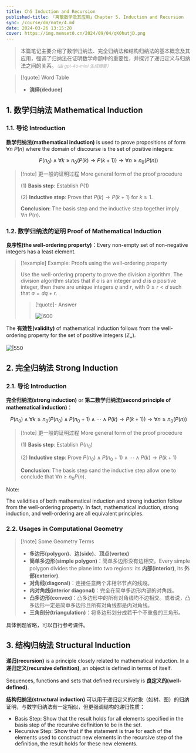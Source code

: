 ```yaml
---
title: Ch5 Induction and Recursion
published-title: 「离散数学及其应用」Chapter 5. Induction and Recursion
sync: /course/dm/note/4.md
date: 2024-03-26 13:15:28
cover: https://img.memset0.cn/2024/09/04/qK0hutjD.png
---
```


> 本篇笔记主要介绍了数学归纳法、完全归纳法和结构归纳法的基本概念及其应用，强调了归纳法在证明数学命题中的重要性，并探讨了递归定义与归纳法之间的关系。<small style="font-style: italic; opacity: 0.5">（由 gpt-4o-mini 生成摘要）</small>

<!-- more -->

> [!quote] Word Table
>
> - **演绎(deduce)**

## 1. 数学归纳法 Mathematical Induction

### 1.1. 导论 Introduction

**数学归纳法(mathematical induction)** is used to prove propositions of form $\forall n\ P(n)$ where the domain of discourse is the set of positive integers:

$$
P(n_0) \land \forall k\ge n_0 (P(k)\rightarrow P(k+1)) \rightarrow \forall n\ge n_0 (P(n))
$$

> [!note] 更一般的证明过程 More general form of the proof procedure
>
> (1) **Basis step**: Establish $P(1)$
>
> (2) **Inductive step**: Prove that $P(k)\rightarrow P(k+1)$ for $k\ge 1$.
>
> **Conclusion**: The basis step and the inductive step together imply $\forall n\ P(n)$.

### 1.2. 数学归纳法的证明 Proof of Mathematical Induction

**良序性(the well-ordering property)**：Every non-empty set of non-negative integers has a least element.

> [!example] Example: Proofs using the well-ordering property
>
> Use the well-ordering property to prove the division algorithm. The division algorithm states that if $a$ is an integer and $d$ is $a$ positive integer, then there are unique integers $q$ and $r$, with $0\le r<d$ such that $a = dq + r$.
>
> > [!quote]- Answer
> >
> > ![|600](https://img.memset0.cn/2024/05/07/W90ji86f.png)

The **有效性(validity)** of mathematical induction follows from the well-ordering property for the set of positive integers ($\mathbb{Z}_+$).

![|550](https://img.memset0.cn/2024/03/26/xRMQ9YRg.png)

## 2. 完全归纳法 Strong Induction

### 2.1. 导论 Introduction

**完全归纳法(strong induction)** or **第二数学归纳法(second principle of mathematical induction)**：

$$
P(n_0) \land \forall k\ge n_0 (P(n_0) \land P(n_0+1) \land \cdots \land P(k) \rightarrow P(k+1)) \rightarrow \forall n\ge n_0 (P(n))
$$

> [!note] 更一般的证明过程 More general form of the proof procedure
>
> (1) **Basis step**: Establish $P(n_0)$
>
> (2) **Inductive step**: Prove $P(n_0) \land P(n_0 + 1) \land \cdots \land P(k) \rightarrow P(k+1)$
>
> **Conclusion**: The basis step sand the inductive step allow one to conclude that $\forall n\ge n_0 P(n)$.

Note:

The validities of both mathematical induction and strong induction follow from the well-ordering property.
In fact, mathematical induction, strong induction, and well-ordering are all equivalent principles.

### 2.2. Usages in Computational Geometry

> [!note] Some Geometry Terms
>
> - **多边形(polygon)**、**边(side)**、**顶点(vertex)**
> - **简单多边形(simple polygon)**：简单多边形没有边相交。Every simple polygon divides the plane into two regions: its **内部(interior)**, its **外部(exterior)**.
> - **对角线(diagonal)**：连接任意两个非相邻节点的线段。
> - **内对角线(interior diagonal)**：完全在简单多边形内部的对角线。
> - **凸多边形(convex)**：凸多边形中的所有对角线均不边相交。或者说，凸多边形一定是简单多边形且所有对角线都是内对角线。
> - **三角剖分(triangulation)**：将多边形划分成若干个不重叠的三角形。

具体例题省略，可以自行参考课件。

## 3. 结构归纳法 Structural Induction

**递归(recursion)** is a principle closely related to mathematical induction. In a **递归定义(recursive definition)**, an object is defined in terms of itself.

Sequences, functions and sets that defined recursively is **良定义的(well-defined)**.

**结构归纳法(structural induction)** 可以用于递归定义的对象（如树、图）的归纳证明，与数学归纳法有一定相似，但更强调结构的递归性质：

- Basis Step: Show that the result holds for all elements specified in the basis step of the recursive definition to be in the set.
- Recursive Step: Show that if the statement is true for each of the elements used to construct new elements in the recursive step of the definition, the result holds for these new elements.
